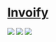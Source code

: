 # [Invoify](https://github.com/al1abb/invoify)

![](https://img.shields.io/github/license/al1abb/invoify?style=flat-square) ![](https://img.shields.io/github/last-commit/scillidan/invoify/main?label=last%20commit%20(fork)&style=flat-square) ![](https://img.shields.io/badge/Vercel-black?style=flat&logo=Vercel&logoColor=white)